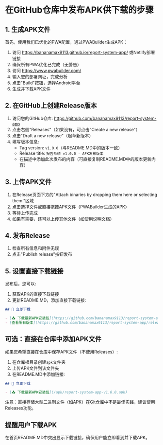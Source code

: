 # 在GitHub仓库中发布APK供下载的步骤

## 1. 生成APK文件

首先，使用我们已优化的PWA配置，通过PWABuilder生成APK：

1. 访问 https://bananamax9113.github.io/report-system-app/ 或Netlify部署链接
2. 确保所有PWA优化已完成（无警告）
3. 访问 https://www.pwabuilder.com/
4. 输入您的部署网址，完成分析
5. 点击"Build"按钮，选择Android平台
6. 生成并下载APK文件

## 2. 在GitHub上创建Release版本

1. 访问您的GitHub仓库: https://github.com/bananamax9113/report-system-app
2. 点击右侧"Releases"（如果没有，可点击"Create a new release"）
3. 点击"Draft a new release"（起草新版本）
4. 填写版本信息:
   - Tag version: `v1.0.0`（与README.MD中的版本一致）
   - Release title: `报告系统 v1.0.0 - APK发布版本`
   - 在描述中添加此次发布的内容（可直接复制README.MD中的版本更新内容）

## 3. 上传APK文件

1. 在Release页面下方的"Attach binaries by dropping them here or selecting them."区域
2. 点击选择文件或直接拖拽APK文件（PWABuilder生成的APK）
3. 等待上传完成
4. 如果有需要，还可以上传其他文件（如使用说明文档）

## 4. 发布Release

1. 检查所有信息和附件无误
2. 点击"Publish release"按钮发布

## 5. 设置直接下载链接

发布后，您可以:

1. 获取APK的直接下载链接
2. 更新README.MD，添加直接下载链接:

```markdown
## 📱 立即下载

- [📥 下载最新APK安装包](https://github.com/bananamax9113/report-system-app/releases/download/v1.0.0/report-system-app-v1.0.0.apk)
- [查看所有版本](https://github.com/bananamax9113/report-system-app/releases)
```

## 可选：直接在仓库中添加APK文件

如果您希望直接在仓库中保存APK文件（不使用Releases）:

1. 在仓库根目录创建`apk`文件夹
2. 上传APK文件到该文件夹
3. 在README.MD中添加链接:

```markdown
## 📱 立即下载

- [📥 下载最新APK安装包](/apk/report-system-app-v1.0.0.apk)
```

注意：直接存储大型二进制文件（如APK）在Git仓库中不是最佳实践，建议使用Releases功能。

## 提醒用户下载APK

在首页README.MD中突出显示下载链接，确保用户能立即看到并下载APK。 